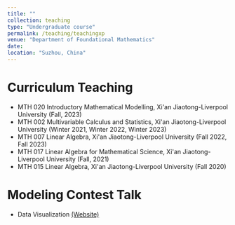 ```yaml
---
title: ""
collection: teaching
type: "Undergraduate course"
permalink: /teaching/teachingxp
venue: "Department of Foundational Mathematics"
date: 
location: "Suzhou, China"
---
```


Curriculum Teaching
======
+ MTH 020 Introductory Mathematical Modelling, Xi'an Jiaotong-Liverpool University (Fall, 2023)
+ MTH 002 Multivariable Calculus and Statistics, Xi'an Jiaotong-Liverpool University (Winter 2021, Winter 2022, Winter 2023)
+ MTH 007 Linear Algebra, Xi'an Jiaotong-Liverpool University (Fall 2022, Fall 2023)
+ MTH 017 Linear Algebra for Mathematical Science, Xi'an Jiaotong-Liverpool University (Fall, 2021)
+ MTH 015 Linear Algebra, Xi'an Jiaotong-Liverpool University (Fall 2020)

Modeling Contest Talk
======
+ Data Visualization [(Website)](https://hemu0626.github.io/modeling/)
